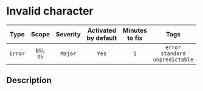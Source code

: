 # Invalid character

| Type | Scope | Severity | Activated<br/>by default | Minutes<br/>to fix | Tags |
| :-: | :-: | :-: | :-: | :-: | :-: |
| `Error` | `BSL`<br/>`OS` | `Major` | `Yes` | `1` | `error`<br/>`standard`<br/>`unpredictable` |

<!-- Блоки выше заполняются автоматически, не трогать -->
## Description
